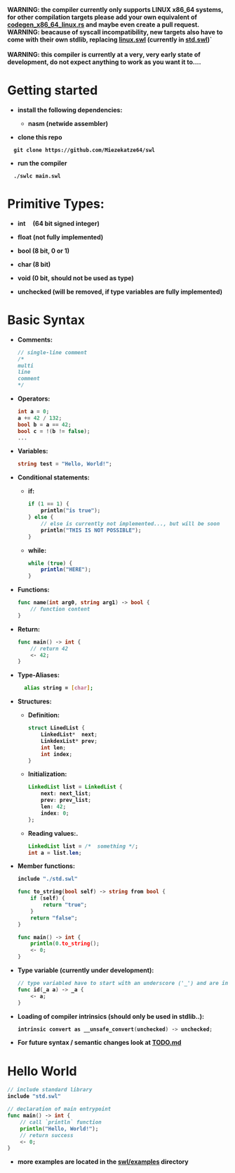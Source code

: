 <span color="red">
<b>WARNING: the compiler currently only supports LINUX x86_64 systems, for other compilation targets please add your own equivalent of <a href="https://github.com/Miezekatze64/swl/blob/main/src/codegen_x86_64_linux.rs" target="_blank">codegen_x86_64_linux.rs</a> and maybe even create a pull request.<br>
WARNING: beacause of syscall incompatibility, new targets also have to come with their own stdlib, replacing <a href="./swl/linux.swl">linux.swl</a> (currently in <a href="swl/std.swl">std.swl</a>)`
<br><br>
<b>WARNING: this compiler is currently at a very, very early state of development, do not expect anything to work as you want it to....</b>
</span>

# Getting started

- install the following dependencies:
  
  - nasm (netwide assembler)

- clone this repo

```shell
  git clone https://github.com/Miezekatze64/swl
```

- run the compiler

```shell
  ./swlc main.swl
```

# Primitive Types:

- int     (64 bit signed integer)

- float  (not fully implemented)

- bool (8 bit, 0 or 1)

- char (8 bit)

- void (0 bit, should not be used as type)

- unchecked (will be removed, if type variables are fully implemented)

# Basic Syntax

- Comments:
  
  ```c
  // single-line comment
  /*
  multi
  line
  comment
  */
  ```

- Operators: 
  
  ```csharp
  int a = 0;
  a += 42 / 132;
  bool b = a == 42;
  bool c = !(b != false);
  ...
  ```

- Variables:
  
  ```go
  string test = "Hello, World!";
  ```

- Conditional statements:
  
  - if:
    
    ```c
    if (1 == 1) {
        println("is true");
    } else {
        // else is currently not implemented..., but will be soon
        println("THIS IS NOT POSSIBLE");
    }
    ```
  
  - while:
    
    ```java
    while (true) {
        println("HERE");
    }
    ```

- Functions: 
  
  ```go
  func name(int arg0, string arg1) -> bool {
      // function content
  }
  ```

- Return:
  
  ```go
  func main() -> int {
      // return 42
      <- 42;
  }
  ```

- Type-Aliases:
  
  ```bash
    alias string = [char];
  ```

- Structures:
  
  - Definition:
    
    ```c
    struct LinedList {
        LinkedList*  next;
        LinkdexList* prev;
        int len;
        int index;
    }
    ```
  
  - Initialization:
    
    ```java
    LinkedList list = LinkedList {
        next: next_list;
        prev: prev_list;
        len: 42;
        index: 0;
    };
    ```
  
  - Reading values:.
    
    ```java
    LinkedList list = /*  something */;
    int a = list.len;
    ```

- Member functions:
  
  ```go
  include "./std.swl"
  
  func to_string(bool self) -> string from bool {
      if (self) {
          return "true";
      }
      return "false";
  }
  
  func main() -> int {
      println(0.to_string();
      <- 0;
  }
  ```

- Type variable (currently under development):
  
  ```go
  // type variabled have to start with an underscore ('_') and are inferred by the compiler
  func id(_a a) -> _a {
      <- a;
  }
  ```

- Loading of compiler intrinsics (should only be used in stdlib..):
  
  ```c
  intrinsic convert as __unsafe_convert(unchecked) -> unchecked;
  ```

- For future syntax / semantic changes look at [TODO.md](./TODO.md)

# Hello World

```go
// include standard library
include "std.swl"

// declaration of main entrypoint
func main() -> int {
    // call `println` function
    println("Hello, World!");
    // return success
    <- 0;
}
```

- more examples are located in the [swl/examples](./swl/examples) directory
